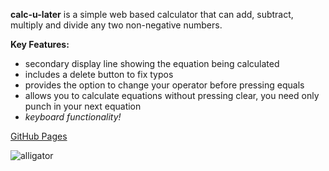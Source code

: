 **calc-u-later** is a simple web based calculator that can add, subtract, multiply and divide any two non-negative numbers.

**Key Features:**
- secondary display line showing the equation being calculated
- includes a delete button to fix typos
- provides the option to change your operator before pressing equals
- allows you to calculate equations without pressing clear, you need only punch in your next equation
- *keyboard functionality!*

[GitHub Pages](https://accelangel.github.io/calc-u-later/)

![alligator](https://user-images.githubusercontent.com/112129390/232194130-f4d399dd-6c3f-46be-a81a-66397ad9c1d9.jpg)

